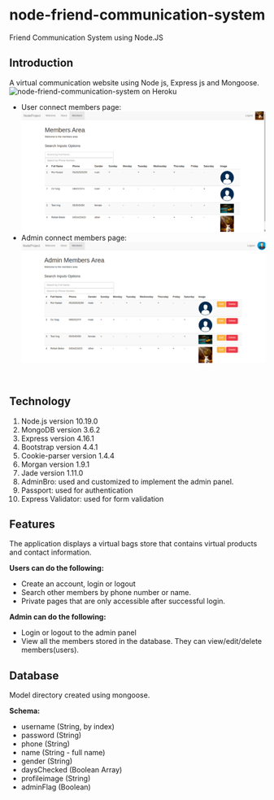# node-friend-communication-system
Friend Communication System using Node.JS

Introduction
---
A virtual communication website using Node js, Express js and Mongoose. 
![node-friend-communication-system on Heroku](https://node-friend-communication-sys.herokuapp.com/)
<br />
- User connect members page: <br />
![user-members-page](https://github.com/RefaelBeker7/node-friend-communication-system/blob/main/members_user.png)
- Admin connect members page: <br />
![admin-members-page](https://github.com/RefaelBeker7/node-friend-communication-system/blob/main/members_admin.png)
<br />

Technology
---
1. Node.js version 10.19.0
2. MongoDB version 3.6.2
3. Express version 4.16.1
4. Bootstrap version 4.4.1
5. Cookie-parser version 1.4.4
6. Morgan version 1.9.1
7. Jade version 1.11.0
8. AdminBro: used and customized to implement the admin panel.
9. Passport: used for authentication
10. Express Validator: used for form validation


Features
---
The application displays a virtual bags store that contains virtual products and contact information.<br />

**Users can do the following:**

- Create an account, login or logout
- Search other members by phone number or name.
- Private pages that are only accessible after successful login.

**Admin can do the following:**

- Login or logout to the admin panel
- View all the members stored in the database. They can view/edit/delete members(users).

Database
---
Model directory created using mongoose.<br />

**Schema:**
- username (String, by index)
- password (String)
- phone (String)
- name (String - full name)
- gender (String)
- daysChecked (Boolean Array)
- profileimage (String)
- adminFlag (Boolean)







